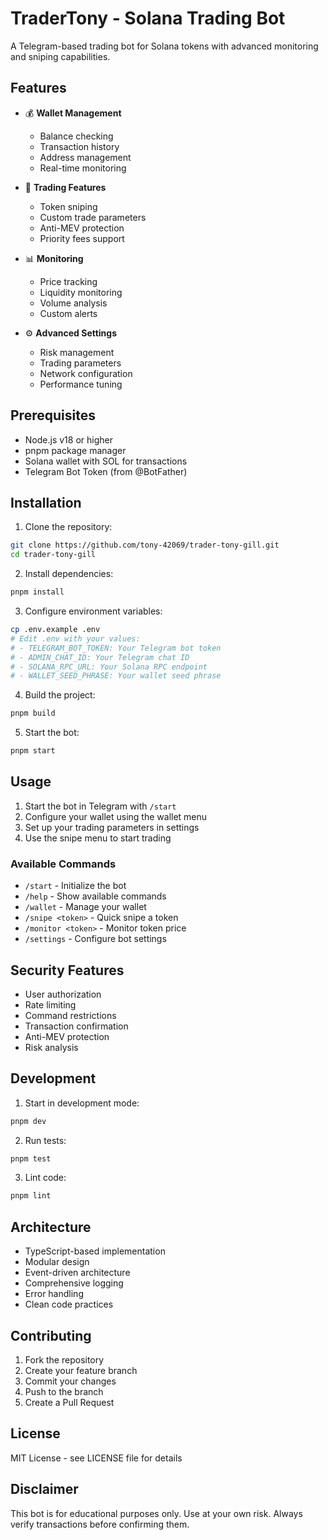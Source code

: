 # TraderTony - Solana Trading Bot

A Telegram-based trading bot for Solana tokens with advanced monitoring and sniping capabilities.

## Features

- 💰 **Wallet Management**
  - Balance checking
  - Transaction history
  - Address management
  - Real-time monitoring

- 🎯 **Trading Features**
  - Token sniping
  - Custom trade parameters
  - Anti-MEV protection
  - Priority fees support

- 📊 **Monitoring**
  - Price tracking
  - Liquidity monitoring
  - Volume analysis
  - Custom alerts

- ⚙️ **Advanced Settings**
  - Risk management
  - Trading parameters
  - Network configuration
  - Performance tuning

## Prerequisites

- Node.js v18 or higher
- pnpm package manager
- Solana wallet with SOL for transactions
- Telegram Bot Token (from @BotFather)

## Installation

1. Clone the repository:
```bash
git clone https://github.com/tony-42069/trader-tony-gill.git
cd trader-tony-gill
```

2. Install dependencies:
```bash
pnpm install
```

3. Configure environment variables:
```bash
cp .env.example .env
# Edit .env with your values:
# - TELEGRAM_BOT_TOKEN: Your Telegram bot token
# - ADMIN_CHAT_ID: Your Telegram chat ID
# - SOLANA_RPC_URL: Your Solana RPC endpoint
# - WALLET_SEED_PHRASE: Your wallet seed phrase
```

4. Build the project:
```bash
pnpm build
```

5. Start the bot:
```bash
pnpm start
```

## Usage

1. Start the bot in Telegram with `/start`
2. Configure your wallet using the wallet menu
3. Set up your trading parameters in settings
4. Use the snipe menu to start trading

### Available Commands

- `/start` - Initialize the bot
- `/help` - Show available commands
- `/wallet` - Manage your wallet
- `/snipe <token>` - Quick snipe a token
- `/monitor <token>` - Monitor token price
- `/settings` - Configure bot settings

## Security Features

- User authorization
- Rate limiting
- Command restrictions
- Transaction confirmation
- Anti-MEV protection
- Risk analysis

## Development

1. Start in development mode:
```bash
pnpm dev
```

2. Run tests:
```bash
pnpm test
```

3. Lint code:
```bash
pnpm lint
```

## Architecture

- TypeScript-based implementation
- Modular design
- Event-driven architecture
- Comprehensive logging
- Error handling
- Clean code practices

## Contributing

1. Fork the repository
2. Create your feature branch
3. Commit your changes
4. Push to the branch
5. Create a Pull Request

## License

MIT License - see LICENSE file for details

## Disclaimer

This bot is for educational purposes only. Use at your own risk. Always verify transactions before confirming them.

